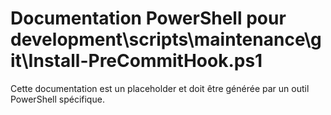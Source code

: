 # Documentation PowerShell pour development\scripts\maintenance\git\Install-PreCommitHook.ps1

Cette documentation est un placeholder et doit être générée par un outil PowerShell spécifique.
